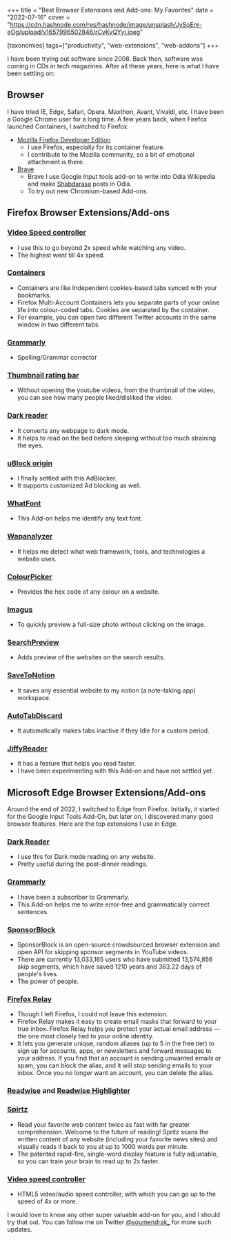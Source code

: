 +++
title = "Best Browser Extensions and Add-ons: My Favorites"
date = "2022-07-16"
cover = "https://cdn.hashnode.com/res/hashnode/image/unsplash/JySoEnr-eOg/upload/v1657996502846/rCvKyQYyj.jpeg"

[taxonomies]
tags=["productivity", "web-extensions", "web-addons"]
+++

I have been trying out software since 2008. Back then, software was coming in CDs in tech magazines. After all these years, here is what I have been settling on:

## Browser

I have tried IE, Edge, Safari, Opera, Maxthon, Avant, Vivaldi, etc. I have been a Google Chrome user for a long time. A few years back, when Firefox launched Containers, I switched to Firefox.

- [Mozilla Firefox Developer Edition](https://www.mozilla.org/en-US/firefox/developer/)
  - I use Firefox, especially for its container feature.
  - I contribute to the Mozilla community, so a bit of emotional attachment is there.
- [Brave](https://brave.com/)
  - Brave I use Google Input tools add-on to write into Odia Wikipedia and make [Shabdarasa](https://www.sabdarasa.com) posts in Odia.
  - To try out new Chromium-based Add-ons.

## Firefox Browser Extensions/Add-ons

### [Video Speed controller](https://github.com/codebicycle/videospeed)

- I use this to go beyond 2x speed while watching any video.
- The highest went till 4x speed.

### [Containers](https://addons.mozilla.org/en-US/firefox/addon/multi-account-containers/)

- Containers are like Independent cookies-based tabs synced with your bookmarks.
- Firefox Multi-Account Containers lets you separate parts of your online life into colour-coded tabs. Cookies are separated by the container.
- For example, you can open two different Twitter accounts in the same window in two different tabs.

### [Grammarly](https://app.grammarly.com/)

- Spelling/Grammar corrector

### [Thumbnail rating bar](https://github.com/elliotwaite/thumbnail-rating-bar-for-youtube)

- Without opening the youtube videos, from the thumbnail of the video, you can see how many people liked/disliked the video.

### [Dark reader](https://darkreader.org/)

- It converts any webpage to dark mode.
- It helps to read on the bed before sleeping without too much straining the eyes.

### [uBlock origin](https://github.com/gorhill/uBlock#ublock-origin)

- I finally settled with this AdBlocker.
- It supports customized Ad blocking as well.

### [WhatFont](https://github.com/chengyin/WhatFont-Bookmarklet)

- This Add-on helps me identify any text font.

### [Wapanalyzer](https://www.wappalyzer.com/)

- It helps me detect what web framework, tools, and technologies a website uses.

### [ColourPicker](https://addons.mozilla.org/en-US/firefox/addon/colorpick-eyedropper/)

- Provides the hex code of any colour on a website.

### [Imagus](https://www.reddit.com/r/imagus/)

- To quickly preview a full-size photo without clicking on the image.

### [SearchPreview](https://searchpreview.de/)

- Adds preview of the websites on the search results.

### [SaveToNotion](https://addons.mozilla.org/en-US/firefox/addon/save-to-notion/)

- It saves any essential website to my notion (a note-taking app) workspace.

### [AutoTabDiscard](https://add0n.com/tab-discard.html)

- It automatically makes tabs inactive if they Idle for a custom period.

### [JiffyReader](https://www.jiffyreader.com/)

- It has a feature that helps you read faster.
- I have been experimenting with this Add-on and have not settled yet.

## Microsoft Edge Browser Extensions/Add-ons

Around the end of 2022, I switched to Edge from Firefox. Initially, it started for the Google Input Tools Add-On, but later on, I discovered many good browser features. Here are the top extensions I use in Edge.

### [Dark Reader](https://microsoftedge.microsoft.com/addons/detail/dark-reader/ifoakfbpdcdoeenechcleahebpibofpc)

- I use this for Dark mode reading on any website.
- Pretty useful during the post-dinner readings.

### [Grammarly](https://microsoftedge.microsoft.com/addons/detail/grammarly-grammar-checke/cnlefmmeadmemmdciolhbnfeacpdfbkd)

- I have been a subscriber to Grammarly.
- This Add-on helps me to write error-free and grammatically correct sentences.

### [SponsorBlock](https://sponsor.ajay.app/)

- SponsorBlock is an open-source crowdsourced browser extension and open API for skipping sponsor segments in YouTube videos.
- There are currently 13,033,165 users who have submitted 13,574,856 skip segments, which have saved 1210 years and 363.22 days of people's lives.
- The power of people.

### [Firefox Relay](https://chrome.google.com/webstore/detail/firefox-relay/lknpoadjjkjcmjhbjpcljdednccbldeb)

- Though I left Firefox, I could not leave this extension.
- Firefox Relay makes it easy to create email masks that forward to your true inbox.
  Firefox Relay helps you protect your actual email address — the one most closely tied to your online identity.
- It lets you generate unique, random aliases (up to 5 in the free tier) to sign up for accounts, apps, or newsletters and forward messages to your address. If you find that an account is sending unwanted emails or spam, you can block the alias, and it will stop sending emails to your inbox. Once you no longer want an account, you can delete the alias.

### [Readwise](https://chrome.google.com/webstore/detail/readwise/egfepjgjabnppmaiadpedbgadkcelcbd) and [Readwise Highlighter](https://chrome.google.com/webstore/detail/readwise-highlighter/jjhefcfhmnkfeepcpnilbbkaadhngkbi)

### [Spirtz](https://chrome.google.com/webstore/detail/spritz/llgdihpoebhhmkdfabfhflonfkkmeblk)

- Read your favorite web content twice as fast with far greater comprehension.
  Welcome to the future of reading! Spritz scans the written content of any website (including your favorite news sites) and visually reads it back to you at up to 1000 words per minute.
- The patented rapid-fire, single-word display feature is fully adjustable, so you can train your brain to read up to 2x faster.

### [Video speed controller](https://github.com/igrigorik/videospeed)

- HTML5 video/audio speed controller, with which you can go up to the speed of 4x or more.

I would love to know any other super valuable add-on for you, and I should try that out. You can follow me on Twitter [@soumendrak\_](https://twitter.com/soumendrak_) for more such updates.
